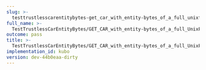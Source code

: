 ```yaml
---
slug: >-
  testtrustlesscarentitybytes-get_car_with_entity-bytes_of_a_full_unixfs_file_(format-car)-body
full_name: >-
  TestTrustlessCarEntityBytes/GET_CAR_with_entity-bytes_of_a_full_UnixFS_file_(format=car)/Body
outcome: pass
title: >-
  TestTrustlessCarEntityBytes/GET_CAR_with_entity-bytes_of_a_full_UnixFS_file_(format=car)/Body
implementation_id: kubo
version: dev-44b0eaa-dirty
---
```


